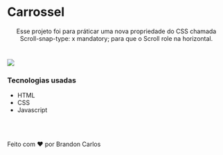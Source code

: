 # Carrossel

<p align="center">Esse projeto foi para práticar uma nova propriedade do CSS chamada Scroll-snap-type: x mandatory; para que o Scroll role na horizontal.</p>

<h1>
    <img src="./images/carrossel1.gif">
</h1>

### Tecnologias usadas
<p>
    <ul>
        <li>HTML</li>
        <li>CSS</li>
        <li>Javascript</li>
    </ul>
</p>
<br>
<br>
<p>Feito com ❤ por Brandon Carlos</p>